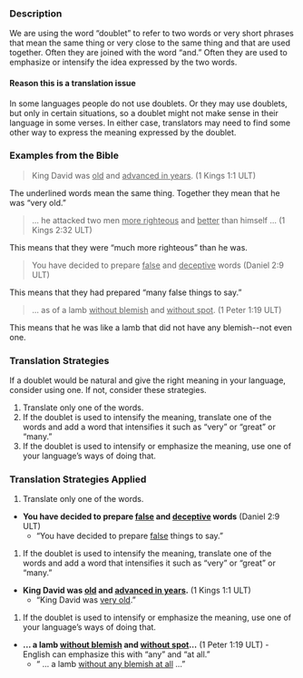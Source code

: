 

### Description

We are using the word “doublet” to refer to two words or very short phrases that mean the same thing or very close to the same thing and that are used together. Often they are joined with the word “and.” Often they are used to emphasize or intensify the idea expressed by the two words.

#### Reason this is a translation issue

In some languages people do not use doublets. Or they may use doublets, but only in certain situations, so a doublet might not make sense in their language in some verses. In either case, translators may need to find some other way to express the meaning expressed by the doublet.

### Examples from the Bible

>King David was <u>old</u> and <u>advanced in years</u>. (1 Kings 1:1 ULT)

The underlined words mean the same thing. Together they mean that he was “very old.”

 >... he attacked two men <u>more righteous</u> and <u>better</u> than himself ... (1 Kings 2:32 ULT)

This means that they were “much more righteous” than he was.

>You have decided to prepare <u>false</u> and <u>deceptive</u> words (Daniel 2:9 ULT)

This means that they had prepared “many false things to say.”

>... as of a lamb <u>without blemish</u> and <u>without spot</u>. (1 Peter 1:19 ULT)

This means that he was like a lamb that did not have any blemish--not even one.

### Translation Strategies

If a doublet would be natural and give the right meaning in your language, consider using one. If not, consider these strategies.

1. Translate only one of the words.
1. If the doublet is used to intensify the meaning, translate one of the words and add a word that intensifies it such as “very” or “great” or “many.”
1. If the doublet is used to intensify or emphasize the meaning, use one of your language’s ways of doing that.

### Translation Strategies Applied

1. Translate only one of the words.

  * **You have decided to prepare <u>false</u>  and <u>deceptive</u>  words**  (Daniel 2:9 ULT)
      * “You have decided to prepare <u>false</u> things to say.”

1. If the doublet is used to intensify the meaning, translate one of the words and add a word that intensifies it such as “very” or “great” or “many.”

  * **King David was <u>old</u> and <u>advanced in years</u>.**  (1 Kings 1:1 ULT)
      * “King David was <u>very old</u>.”

1. If the doublet is used to intensify or emphasize the meaning, use one of your language’s ways of doing that.

  * **... a lamb <u>without blemish</u> and <u>without spot</u>...**  (1 Peter 1:19 ULT) - English can emphasize this with “any” and “at all.”
      * “ ... a lamb <u>without any blemish at all</u> ...”

